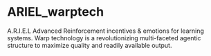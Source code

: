 # ARIEL_warptech
A.R.I.E.L Advanced Reinforcement incentives &amp; emotions for learning systems. Warp technology is a revolutionizing multi-faceted agentic structure to maximize quality and readily available output.
